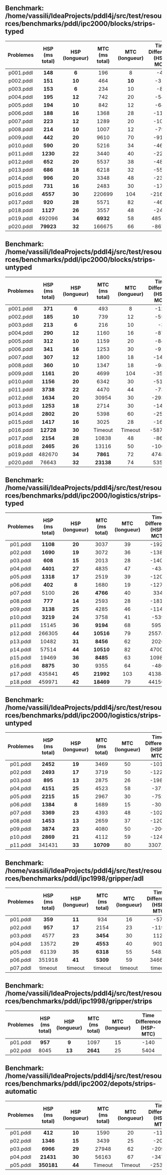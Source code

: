 ## Benchmark: /home/vassili/IdeaProjects/pddl4j/src/test/resources/benchmarks/pddl/ipc2000/blocks/strips-typed

| Problemes | HSP (ms total) | HSP (longueur) | MTC (ms total) | MTC (longueur) | Time Difference (HSP-MCT) | Length Difference (HSP-MCT) |
|:---------:|:--------------:|:--------------:|:--------------:|:--------------:|:-------------------------:|:---------------------------:|
| p001.pddl |    **148**     |     **6**      |      196       |       8        |            -48            |             -2              |
| p002.pddl |    **151**     |     **10**     |      464       |     **10**     |           -313            |              0              |
| p003.pddl |    **153**     |     **6**      |      234       |       10       |            -81            |             -4              |
| p004.pddl |    **195**     |     **12**     |      742       |       20       |           -547            |             -8              |
| p005.pddl |    **194**     |     **10**     |      842       |       12       |           -648            |             -2              |
| p006.pddl |    **188**     |     **16**     |      1368      |       28       |           -1180           |             -12             |
| p007.pddl |    **223**     |     **12**     |      1289      |       20       |           -1066           |             -8              |
| p008.pddl |    **214**     |     **10**     |      1007      |       12       |           -793            |             -2              |
| p009.pddl |    **442**     |     **20**     |      9610      |       70       |           -9168           |             -50             |
| p010.pddl |    **590**     |     **20**     |      5216      |       34       |           -4626           |             -14             |
| p011.pddl |    **1230**    |     **22**     |      3440      |       40       |           -2210           |             -18             |
| p012.pddl |    **652**     |     **20**     |      5537      |       38       |           -4885           |             -18             |
| p013.pddl |    **686**     |     **18**     |      6218      |       32       |           -5532           |             -14             |
| p014.pddl |    **996**     |     **20**     |      3348      |       48       |           -2352           |             -28             |
| p015.pddl |    **731**     |     **16**     |      2483      |       30       |           -1752           |             -14             |
| p016.pddl |    **4557**    |     **30**     |     220699     |      104       |          -216142          |             -74             |
| p017.pddl |    **920**     |     **28**     |      5571      |       82       |           -4651           |             -54             |
| p018.pddl |    **1127**    |     **26**     |      3557      |       48       |           -2430           |             -22             |
| p019.pddl |     492096     |     **34**     |    **6932**    |       58       |          485164           |             -24             |
| p020.pddl |   **79923**    |     **32**     |     166675     |       66       |          -86752           |             -34             |

## Benchmark: /home/vassili/IdeaProjects/pddl4j/src/test/resources/benchmarks/pddl/ipc2000/blocks/strips-untyped

| Problemes | HSP (ms total) | HSP (longueur) | MTC (ms total) | MTC (longueur) | Time Difference (HSP-MCT) | Length Difference (HSP-MCT) |
|:---------:|:--------------:|:--------------:|:--------------:|:--------------:|:-------------------------:|:---------------------------:|
| p001.pddl |    **371**     |     **6**      |      493       |       8        |           -122            |             -2              |
| p002.pddl |    **185**     |     **10**     |      739       |       12       |           -554            |             -2              |
| p003.pddl |    **213**     |     **6**      |      216       |       10       |            -3             |             -4              |
| p004.pddl |    **290**     |     **12**     |      1160      |       16       |           -870            |             -4              |
| p005.pddl |    **312**     |     **10**     |      1159      |       20       |           -847            |             -10             |
| p006.pddl |    **341**     |     **16**     |      1253      |       30       |           -912            |             -14             |
| p007.pddl |    **307**     |     **12**     |      1800      |       18       |           -1493           |             -6              |
| p008.pddl |    **360**     |     **10**     |      1347      |       18       |           -987            |             -8              |
| p009.pddl |    **1161**    |     **20**     |      4699      |      104       |           -3538           |             -84             |
| p010.pddl |    **1156**    |     **20**     |      6342      |       30       |           -5186           |             -10             |
| p011.pddl |    **3738**    |     **22**     |      4470      |       44       |           -732            |             -22             |
| p012.pddl |    **1634**    |     **20**     |     30954      |       30       |          -29320           |             -10             |
| p013.pddl |    **1253**    |     **18**     |      2714      |       30       |           -1461           |             -12             |
| p014.pddl |    **2802**    |     **20**     |      5398      |       60       |           -2596           |             -40             |
| p015.pddl |    **1417**    |     **16**     |      3025      |       28       |           -1608           |             -12             |
| p016.pddl |   **12728**    |     **30**     |    Timeout     |    Timeout     |          -587889          |             -50             |
| p017.pddl |    **2154**    |     **28**     |     10838      |       48       |           -8684           |             -20             |
| p018.pddl |    **2465**    |     **26**     |     13116      |       50       |          -10651           |             -24             |
| p019.pddl |     482670     |     **34**     |    **7861**    |       72       |          474809           |             -38             |
| p020.pddl |     76643      |     **32**     |   **23138**    |       74       |           53505           |             -42             |

## Benchmark: /home/vassili/IdeaProjects/pddl4j/src/test/resources/benchmarks/pddl/ipc2000/logistics/strips-typed

| Problemes | HSP (ms total) | HSP (longueur) | MTC (ms total) | MTC (longueur) | Time Difference (HSP-MCT) | Length Difference (HSP-MCT) |
|:---------:|:--------------:|:--------------:|:--------------:|:--------------:|:-------------------------:|:---------------------------:|
| p01.pddl  |    **1108**    |     **20**     |      3037      |       39       |           -1929           |             -19             |
| p02.pddl  |    **1690**    |     **19**     |      3072      |       36       |           -1382           |             -17             |
| p03.pddl  |    **608**     |     **15**     |      2013      |       28       |           -1405           |             -13             |
| p04.pddl  |    **4401**    |     **27**     |      4835      |       47       |           -434            |             -20             |
| p05.pddl  |    **1318**    |     **17**     |      2519      |       39       |           -1201           |             -22             |
| p06.pddl  |    **402**     |     **8**      |      1680      |       19       |           -1278           |             -11             |
| p07.pddl  |      5100      |     **26**     |    **4766**    |       40       |            334            |             -14             |
| p08.pddl  |    **777**     |     **14**     |      2593      |       28       |           -1816           |             -14             |
| p09.pddl  |    **3138**    |     **25**     |      4285      |       46       |           -1147           |             -21             |
| p10.pddl  |    **3219**    |     **24**     |      3758      |       41       |           -539            |             -17             |
| p11.pddl  |     15145      |     **36**     |    **9194**    |       68       |           5951            |             -32             |
| p12.pddl  |     266305     |     **44**     |   **10516**    |       79       |          255789           |             -35             |
| p13.pddl  |     10482      |     **31**     |    **8456**    |       62       |           2026            |             -31             |
| p14.pddl  |     57514      |     **44**     |   **10510**    |       82       |           47004           |             -38             |
| p15.pddl  |     19469      |     **36**     |    **8485**    |       63       |           10984           |             -27             |
| p16.pddl  |    **8875**    |     **30**     |      9355      |       64       |           -480            |             -34             |
| p17.pddl  |     435841     |     **45**     |   **21992**    |      103       |          413849           |             -58             |
| p18.pddl  |     459971     |     **42**     |   **18469**    |       79       |          441502           |             -37             |

## Benchmark: /home/vassili/IdeaProjects/pddl4j/src/test/resources/benchmarks/pddl/ipc2000/logistics/strips-untyped

| Problemes | HSP (ms total) | HSP (longueur) | MTC (ms total) | MTC (longueur) | Time Difference (HSP-MTC) | Length Difference (HSP-MTC) |
|:---------:|:--------------:|:--------------:|:--------------:|:--------------:|:-------------------------:|:---------------------------:| 
| p01.pddl  |    **2452**    |     **19**     |      3469      |       50       |           -1017           |             -31             |
| p02.pddl  |    **2493**    |     **17**     |      3719      |       50       |           -1226           |             -33             |
| p03.pddl  |    **895**     |     **13**     |      2875      |       26       |           -1980           |             -13             |
| p04.pddl  |    **4151**    |     **25**     |      4523      |       58       |           -372            |             -33             |
| p05.pddl  |    **2215**    |     **15**     |      2967      |       30       |           -752            |             -15             |
| p06.pddl  |    **1384**    |     **8**      |      1689      |       15       |           -305            |             -7              |
| p07.pddl  |    **3369**    |     **23**     |      4393      |       48       |           -1024           |             -25             |
| p08.pddl  |    **1453**    |     **13**     |      2659      |       37       |           -1206           |             -24             |
| p09.pddl  |    **3874**    |     **23**     |      4080      |       50       |           -206            |             -27             |
| p10.pddl  |    **2869**    |     **21**     |      4112      |       59       |           -1243           |             -38             |
| p11.pddl  |     341431     |     **33**     |   **10709**    |       80       |          330722           |             -47             |

## Benchmark: /home/vassili/IdeaProjects/pddl4j/src/test/resources/benchmarks/pddl/ipc1998/gripper/adl

| Problemes | HSP (ms total) | HSP (longueur) | MTC (ms total) | MTC (longueur) | Time Difference (HSP-MTC) | Length Difference (HSP-MTC) |
|:---------:|:--------------:|:--------------:|:--------------:|:--------------:|:-------------------------:|:---------------------------:|
| p01.pddl  |    **359**     |     **11**     |      934       |       16       |           -575            |             -5              |
| p02.pddl  |    **957**     |     **17**     |      2154      |       23       |           -1197           |             -6              |
| p03.pddl  |      4577      |     **23**     |    **3454**    |       30       |           1123            |             -7              |
| p04.pddl  |     13572      |     **29**     |    **4553**    |       40       |           9019            |             -11             |
| p05.pddl  |     61139      |     **35**     |    **6318**    |       55       |           54821           |             -20             |
| p06.pddl  |     351918     |     **41**     |    **5309**    |       59       |          346609           |             -18             |
| p07.pddl  |    timeout     |    timeout     |    timeout     |    timeout     |          timeout          |           timeout           |

## Benchmark: /home/vassili/IdeaProjects/pddl4j/src/test/resources/benchmarks/pddl/ipc1998/gripper/strips

| Problemes | HSP (ms total) | HSP (longueur) | MTC (ms total) | MTC (longueur) | Time Difference (HSP-MTC) | Length Difference (HSP-MTC) |
|:---------:|:--------------:|:--------------:|:--------------:|:--------------:|:-------------------------:|:---------------------------:|
| p01.pddl  |    **957**     |     **9**      |      1097      |       15       |           -140            |             -6              |
| p02.pddl  |      8045      |     **13**     |    **2641**    |       25       |           5404            |             -12             | 

## Benchmark: /home/vassili/IdeaProjects/pddl4j/src/test/resources/benchmarks/pddl/ipc2002/depots/strips-automatic

| Problemes | HSP (ms total) | HSP (longueur) | MTC (ms total) | MTC (longueur) | Time Difference (HSP-MTC) | Length Difference (HSP-MTC) |
|:---------:|:--------------:|:--------------:|:--------------:|:--------------:|:-------------------------:|:---------------------------:|
| p01.pddl  |    **412**     |     **10**     |      1590      |       20       |           -1178           |             -10             |
| p02.pddl  |    **1346**    |     **15**     |      3439      |       25       |           -2093           |             -10             |
| p03.pddl  |    **6966**    |     **29**     |     27948      |       62       |          -20982           |             -33             |
| p04.pddl  |   **21431**    |     **30**     |     56163      |       67       |          -34732           |             -37             |
| p05.pddl  |   **350181**   |     **44**     |    Timeout     |    Timeout     |          -253634          |             -26             |

 
